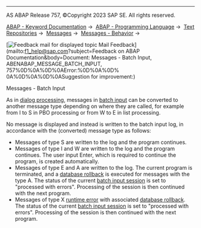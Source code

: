   

* * *

AS ABAP Release 757, ©Copyright 2023 SAP SE. All rights reserved.

[ABAP - Keyword Documentation](https://help.sap.com/doc/abapdocu_757_index_htm/7.57/en-US/abenabap.htm) →  [ABAP - Programming Language](https://help.sap.com/doc/abapdocu_757_index_htm/7.57/en-US/abenabap_reference.htm) →  [Text Repositories](https://help.sap.com/doc/abapdocu_757_index_htm/7.57/en-US/abenabap_texts.htm) →  [Messages](https://help.sap.com/doc/abapdocu_757_index_htm/7.57/en-US/abenabap_messages.htm) →  [Messages - Behavior](https://help.sap.com/doc/abapdocu_757_index_htm/7.57/en-US/abenabap_messages_types.htm) → 

 [![](Mail.gif?object=Mail.gif&sap-language=EN "Feedback mail for displayed topic") Mail Feedback](mailto:f1_help@sap.com?subject=Feedback on ABAP Documentation&body=Document: Messages - Batch Input, ABENABAP_MESSAGE_BATCH_INPUT, 757%0D%0A%0D%0AError:%0D%0A%0D%
0A%0D%0A%0D%0ASuggestion for improvement:)

Messages - Batch Input

As in [dialog processing](https://help.sap.com/doc/abapdocu_757_index_htm/7.57/en-US/abenabap_message_dialog.htm), messages in [batch input](https://help.sap.com/doc/abapdocu_757_index_htm/7.57/en-US/abenbatch_input_glosry.htm "Glossary Entry") can be converted to another message type depending on where they are called, for example from I to S in PBO processing or from W to E in list processing.

No message is displayed and instead is written to the batch input log, in accordance with the (converted) message type as follows:

-   Messages of type S are written to the log and the program continues.
-   Messages of type I and W are written to the log and the program continues. The user input Enter, which is required to continue the program, is created automatically.
-   Messages of type E and A are written to the log. The current program is terminated, and a [database rollback](https://help.sap.com/doc/abapdocu_757_index_htm/7.57/en-US/abendatabase_rollback_glosry.htm "Glossary Entry") is executed for messages with the type A. The status of the current [batch input session](https://help.sap.com/doc/abapdocu_757_index_htm/7.57/en-US/abenbatch_input_session_glosry.htm "Glossary Entry") is set to "processed with errors". Processing of the session is then continued with the next program.
-   Messages of type X [runtime error](https://help.sap.com/doc/abapdocu_757_index_htm/7.57/en-US/abenruntime_error_glosry.htm "Glossary Entry") with associated [database rollback](https://help.sap.com/doc/abapdocu_757_index_htm/7.57/en-US/abendatabase_rollback_glosry.htm "Glossary Entry"). The status of the current [batch input session](https://help.sap.com/doc/abapdocu_757_index_htm/7.57/en-US/abenbatch_input_session_glosry.htm "Glossary Entry") is set to "processed with errors". Processing of the session is then continued with the next program.